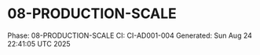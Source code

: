 # 08-PRODUCTION-SCALE
Phase: 08-PRODUCTION-SCALE
CI: CI-AD001-004
Generated: Sun Aug 24 22:41:05 UTC 2025
